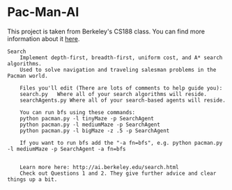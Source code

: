 # Pac-Man-AI
This project is taken from Berkeley's CS188 class. You can find more information about it [here](http://ai.berkeley.edu/project_overview.html).

```
Search
	Implement depth-first, breadth-first, uniform cost, and A* search algorithms. 
	Used to solve navigation and traveling salesman problems in the Pacman world.
	
	Files you'll edit (There are lots of comments to help guide you):
	search.py	Where all of your search algorithms will reside.
	searchAgents.py	Where all of your search-based agents will reside.
	
	You can run bfs using these commands:
	python pacman.py -l tinyMaze -p SearchAgent
	python pacman.py -l mediumMaze -p SearchAgent
	python pacman.py -l bigMaze -z .5 -p SearchAgent
	
	If you want to run bfs add the "-a fn=bfs", e.g. python pacman.py -l mediumMaze -p SearchAgent -a fn=bfs


	Learn more here: http://ai.berkeley.edu/search.html
	Check out Questions 1 and 2. They give further advice and clear things up a bit. 

